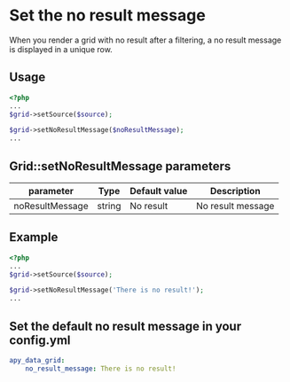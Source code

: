 Set the no result message
=========================

When you render a grid with no result after a filtering, a no result message is displayed in a unique row.

## Usage

```php
<?php
...
$grid->setSource($source);

$grid->setNoResultMessage($noResultMessage);
...
```

## Grid::setNoResultMessage parameters

| parameter | Type | Default value | Description |
| --------- | ---- | ------------- | ----------- |
| noResultMessage | string | No result | No result message |

## Example

```php
<?php
...
$grid->setSource($source);

$grid->setNoResultMessage('There is no result!');
...
```

## Set the default no result message in your config.yml
```yml
apy_data_grid:
    no_result_message: There is no result!
```